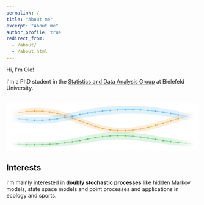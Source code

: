```yaml
---
permalink: /
title: "About me"
excerpt: "About me"
author_profile: true
redirect_from: 
  - /about/
  - /about.html
---
```


Hi, I'm Ole!

I'm a PhD student in the <a href="https://www.uni-bielefeld.de/fakultaeten/wirtschaftswissenschaften/lehrbereiche/stats/index.xml" target = "_blank">Statistics and Data Analysis Group</a> at Bielefeld University.

<br>
<img src="../images/pvariation.jpg">

## Interests

I'm mainly interested in **doubly stochastic processes** like hidden Markov models, state space models and point processes and applications in ecology and sports.

